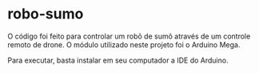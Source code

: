 # robo-sumo

O código foi feito para controlar um robô de sumô através de um controle remoto de drone. O módulo utilizado neste projeto foi o Arduino Mega. 

Para executar, basta instalar em seu computador a IDE do Arduino. 
